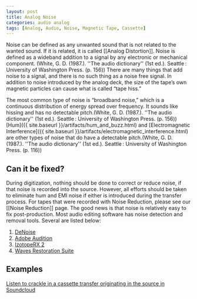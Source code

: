```yaml
---
layout: post
title: Analog Noise
categories: audio analog
tags: [Analog, Audio, Noise, Magnetic Tape, Cassette]
---
```


Noise can be defined as any unwanted sound that is not related to the wanted sound. If it is related, it is called [[Analog Distortion]]. Noise is defined as a wideband addition to a signal by any electronic or mechanical component. (White, G. D. (1987.). ''The audio dictionary'' (1st ed.). Seattle : University of Washington Press. (p. 156)) There are many things that add noise to a signal, and there is no such thing as a noise free signal. In addition to noise introduced by the analog deck, the size of the tape’s own magnetic particles can cause what is called “tape hiss.”

The most common type of noise is “broadband noise,” which is a continuous distribution of energy spread over frequency. It sounds like hissing and has no detectable pitch.(White, G. D. (1987.). ''The audio dictionary'' (1st ed.). Seattle : University of Washington Press. (p. 156)) [Hum]({{ site.baseurl }}/artifacts/hum_and_buzz.html) and [Electromagnetic Interference]({{ site.baseurl }}/artifacts/electromagnetic_interference.html) are other types of noise that do have a detectable pitch.(White, G. D. (1987.). ''The audio dictionary'' (1st ed.). Seattle : University of Washington Press. (p. 116))


## Can it be fixed?


During digitization, nothing should be done to correct or reduce noise, if that noise is recorded into the source. However, all efforts should be taken to eliminate hum and EMI noise if either is introduced during the transfer process. For tapes that were recorded with Noise Reduction, please see our [[Noise Reduction]] page. The good news is that noise is relatively easy to fix post-production. Most audio editing software has noise detection and removal tools. Several are listed below:

1. [DeNoise](http://www.clickrepair.net/software_info/denoise.html)
2. [Adobe Audition](https://www.youtube.com/watch?feature=player_embedded&v=gZjlS0tD-Wg)
3. [IzotopeRX 2](http://www.izotope.com/products/audio/rx/download.asp)
4. [Waves Restoration Suite](http://www.waves.com/Content.aspx?id=197)

## Examples

[Listen to crackle in a cassette transfer originating in the source in Soundcloud](https://soundcloud.com/av_artifact_atlas/analog-noise-cassette-crackle)


